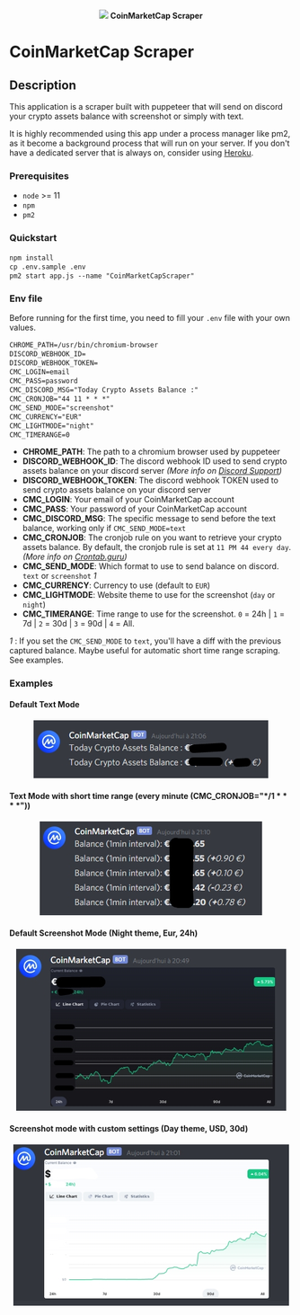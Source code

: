 <p style="text-align: center; margin: 20px auto;">
  <img src="https://s2.coinmarketcap.com/static/cloud/img/coinmarketcap_1.svg" width="150px" /> <b>CoinMarketCap Scraper</b>
</p>

# CoinMarketCap Scraper

## Description
This application is a scraper built with puppeteer that will send on discord your crypto assets balance with screenshot or simply with text.

It is highly recommended using this app under a process manager like pm2, as it become a background process that will run on your server.
If you don't have a dedicated server that is always on, consider using [Heroku](https://www.heroku.com/).

### Prerequisites

- `node` >= 11
- `npm`
- `pm2`

### Quickstart

```
npm install
cp .env.sample .env
pm2 start app.js --name "CoinMarketCapScraper"
```

### Env file

Before running for the first time, you need to fill your `.env` file with your own values.

```dotenv
CHROME_PATH=/usr/bin/chromium-browser
DISCORD_WEBHOOK_ID=
DISCORD_WEBHOOK_TOKEN=
CMC_LOGIN=email
CMC_PASS=password
CMC_DISCORD_MSG="Today Crypto Assets Balance :"
CMC_CRONJOB="44 11 * * *"
CMC_SEND_MODE="screenshot"
CMC_CURRENCY="EUR"
CMC_LIGHTMODE="night"
CMC_TIMERANGE=0
```

- **CHROME_PATH**: The path to a chromium browser used by puppeteer
- **DISCORD_WEBHOOK_ID**: The discord webhook ID used to send crypto assets balance on your discord server *(More info on [Discord Support](https://support.discord.com/hc/en-us/articles/228383668-Intro-to-Webhooks))*
- **DISCORD_WEBHOOK_TOKEN**: The discord webhook TOKEN used to send crypto assets balance on your discord server
- **CMC_LOGIN**: Your email of your CoinMarketCap account
- **CMC_PASS**: Your password of your CoinMarketCap account
- **CMC_DISCORD_MSG**: The specific message to send before the text balance, working only if `CMC_SEND_MODE=text`
- **CMC_CRONJOB**: The cronjob rule on you want to retrieve your crypto assets balance. By default, the cronjob rule is set at `11 PM 44 every day`. *(More info on [Crontab.guru](https://crontab.guru/))*
- **CMC_SEND_MODE**: Which format to use to send balance on discord. `text` or `screenshot` _1_
- **CMC_CURRENCY**: Currency to use (default to `EUR`)
- **CMC_LIGHTMODE**: Website theme to use for the screenshot (`day` or `night`)
- **CMC_TIMERANGE**: Time range to use for the screenshot. `0` = 24h | `1` = 7d | `2` = 30d | `3` = 90d | `4` = All.

 _1_ : If you set the `CMC_SEND_MODE` to `text`, you'll have a diff with the previous captured balance. Maybe useful for automatic short time range scraping. See examples.

### Examples

#### Default Text Mode
<p style="text-align: center; margin: 20px auto;">
  <img src="/doc/default-text-mode.jpg" />
</p>

#### Text Mode with short time range (every minute (CMC_CRONJOB="*/1 * * * *")) 
<p style="text-align: center; margin: 20px auto;">
  <img src="/doc/custom-text-mode.jpg" />
</p>

#### Default Screenshot Mode (Night theme, Eur, 24h)
<p style="text-align: center; margin: 20px auto;">
  <img src="/doc/default-screenshot-mode.jpg" />
</p>

#### Screenshot mode with custom settings (Day theme, USD, 30d)
<p style="text-align: center; margin: 20px auto;">
  <img src="/doc/custom-screenshot-mode.jpg" />
</p>
